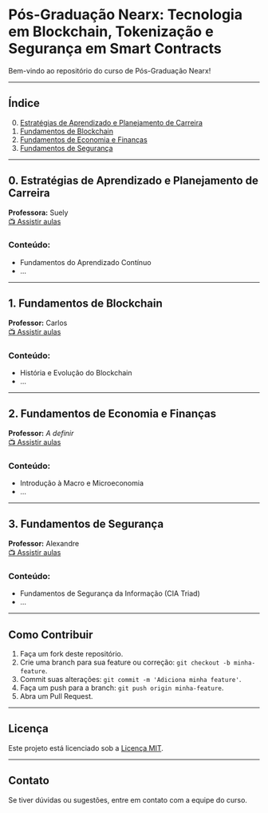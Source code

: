 # Pós-Graduação Nearx: Tecnologia em Blockchain, Tokenização e Segurança em Smart Contracts

Bem-vindo ao repositório do curso de Pós-Graduação Nearx!

---

## Índice

0. [Estratégias de Aprendizado e Planejamento de Carreira](#0-estratégias-de-aprendizado-e-planejamento-de-carreira)
1. [Fundamentos de Blockchain](#1-fundamentos-de-blockchain)
2. [Fundamentos de Economia e Finanças](#2-fundamentos-de-economia-e-finanças)
3. [Fundamentos de Segurança](#3-fundamentos-de-segurança)

---

## 0. Estratégias de Aprendizado e Planejamento de Carreira

**Professora:** Suely  
[📺 Assistir aulas](00-estrategias_aprendizado_planejamento_carreira/aulas.md)

### Conteúdo:

- Fundamentos do Aprendizado Contínuo
- ...

---

## 1. Fundamentos de Blockchain

**Professor:** Carlos  
[📺 Assistir aulas](01-fundamentos_blockchain/aulas.md)

### Conteúdo:

- História e Evolução do Blockchain
- ...

---

## 2. Fundamentos de Economia e Finanças

**Professor:** _A definir_  
[📺 Assistir aulas](02-fundamentos_economia_financas/aulas.md)

### Conteúdo:

- Introdução à Macro e Microeconomia
- ...

---

## 3. Fundamentos de Segurança

**Professor:** Alexandre  
[📺 Assistir aulas](03-fundamentos_seguranca/aulas.md)

### Conteúdo:

- Fundamentos de Segurança da Informação (CIA Triad)
- ...

---

## Como Contribuir

1. Faça um fork deste repositório.
2. Crie uma branch para sua feature ou correção: `git checkout -b minha-feature`.
3. Commit suas alterações: `git commit -m 'Adiciona minha feature'`.
4. Faça um push para a branch: `git push origin minha-feature`.
5. Abra um Pull Request.

---

## Licença

Este projeto está licenciado sob a [Licença MIT](LICENSE).

---

## Contato

Se tiver dúvidas ou sugestões, entre em contato com a equipe do curso.
